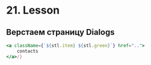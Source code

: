 # 21. Lesson

## Верстаем страницу Dialogs

```jsx
<a className={`${stl.item} ${stl.green}`} href="..">
    contacts
</a>/}
```
